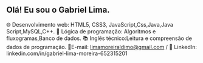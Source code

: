 ## Olá! Eu sou o Gabriel Lima.
🌐 Desenvolvimento web: HTML5, CSS3, JavaScript,Css,Java,Java Script,MySQL,C++.
📘 Lógica de programação: Algoritmos e fluxogramas,Banco de dados.
📚 Inglês técnico:Leitura e compreensão de dados de programação.
📧E-mail: limamoreiraldimo@gmail.com / 🔗 LinkedIn: linkedin.com/in/gabriel-lima-moreira-652315201
 


<div>
 <a href="https://github.com/moreiragabriel234>
 <img heigth="180cm" src="https://github-readme-stats.vercel.app/api?username=https:moreiragabriel234&show_icons=true=dark&include_all_comits=true&count_private=true"/>
 <img height='180cm" src="https://github-readme-stats.vercel.app/api/top-langs/?username=moreiragabriel234&layout=compact&langs_count=16&theme=dark"/> 
</div>



